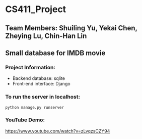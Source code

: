 # CS411_Project
## Team Members: Shuiling Yu, Yekai Chen, Zheying Lu, Chin-Han Lin

Small database for IMDB movie
---------
### Project Information:
* Backend database: sqlite
* Front-end interface: Django

### To run the server in localhost:
`python manage.py runserver`

### YouTube Demo:
https://www.youtube.com/watch?v=zLvqzsCZY94

